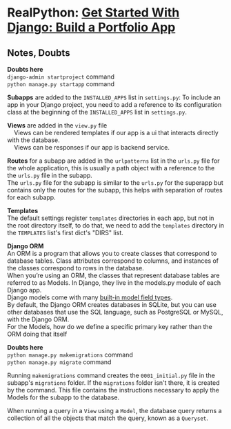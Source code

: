 # RealPython: [Get Started With Django: Build a Portfolio App](https://realpython.com/get-started-with-django-1/)

## Notes, Doubts

**Doubts here**<br>
`django-admin startproject` command<br>
`python manage.py startapp` command

**Subapps** are added to the `INSTALLED_APPS` list in `settings.py`: To include an app in your Django project, you need to add a reference to its configuration class at the beginning of the `INSTALLED_APPS` list in `settings.py`.

**Views** are added in the `view.py` file<br>
&nbsp;&nbsp;&nbsp;&nbsp;Views can be rendered templates if our app is a ui that interacts directly with the database.<br>
&nbsp;&nbsp;&nbsp;&nbsp;Views can be responses if our app is backend service.

**Routes** for a subapp are added in the `urlpatterns` list in the `urls.py` file for the whole application, this is usually a path object with a reference to the the `urls.py` file in the subapp.<br>
The `urls.py` file for the subapp is similar to the `urls.py` for the superapp but contains only the routes for the subapp, this helps with separation of routes for each subapp.

**Templates**<br>
The default settings register `templates` directories in each app, but not in the root directory itself, to do that, we need to add the `templates` directory in the `TEMPLATES` list's first dict's "DIRS" list.

**Django ORM**<br>
An ORM is a program that allows you to create classes that correspond to database tables. Class attributes correspond to columns, and instances of the classes correspond to rows in the database.<br>
When you’re using an ORM, the classes that represent database tables are referred to as Models. In Django, they live in the models.py module of each Django app.<br>
Django models come with many [built-in model field types](https://docs.djangoproject.com/en/4.2/ref/models/fields/).<br>
By default, the Django ORM creates databases in SQLite, but you can use other databases that use the SQL language, such as PostgreSQL or MySQL, with the Django ORM.<br>
For the Models, how do we define a specific primary key rather than the ORM doing that itself

**Doubts here**<br>
`python manage.py makemigrations` command<br>
`python manage.py migrate` command

Running `makemigrations` command creates the `0001_initial.py` file in the subapp's `migrations` folder. If the `migrations` folder isn't there, it is created by the command. This file contains the instructions necessary to apply the Models for the subapp to the database.

When running a query in a `View` using a `Model`, the database query returns a collection of all the objects that match the query, known as a `Queryset`.
